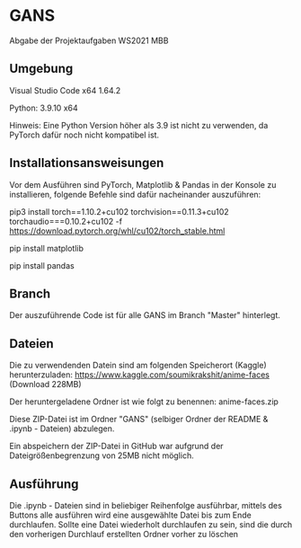 # GANS
Abgabe der Projektaufgaben WS2021 MBB


## Umgebung

Visual Studio Code x64 1.64.2

Python: 3.9.10 x64 

Hinweis: Eine Python Version höher als 3.9 ist nicht zu verwenden, da PyTorch dafür noch nicht kompatibel ist. 

## Installationsansweisungen

Vor dem Ausführen sind PyTorch, Matplotlib & Pandas in der Konsole zu installieren, folgende Befehle sind dafür nacheinander auszuführen:

pip3 install torch==1.10.2+cu102 torchvision==0.11.3+cu102 torchaudio===0.10.2+cu102 -f https://download.pytorch.org/whl/cu102/torch_stable.html

pip install matplotlib

pip install pandas

## Branch

Der auszuführende Code ist für alle GANS im Branch "Master" hinterlegt. 

## Dateien

Die zu verwendenden Datein sind am folgenden Speicherort (Kaggle) herunterzuladen: 
https://www.kaggle.com/soumikrakshit/anime-faces (Download 228MB)

Der heruntergeladene Ordner ist wie folgt zu benennen: 
anime-faces.zip

Diese ZIP-Datei ist im Ordner "GANS" (selbiger Ordner der README & .ipynb - Dateien) abzulegen.

Ein abspeichern der ZIP-Datei in GitHub war aufgrund der Dateigrößenbegrenzung von 25MB nicht möglich. 

## Ausführung

Die .ipynb - Dateien sind in beliebiger Reihenfolge ausführbar, mittels des Buttons alle ausführen wird eine ausgewählte Datei bis zum Ende durchlaufen. Sollte eine Datei wiederholt durchlaufen zu sein, sind die durch den vorherigen Durchlauf erstellten Ordner vorher zu löschen
